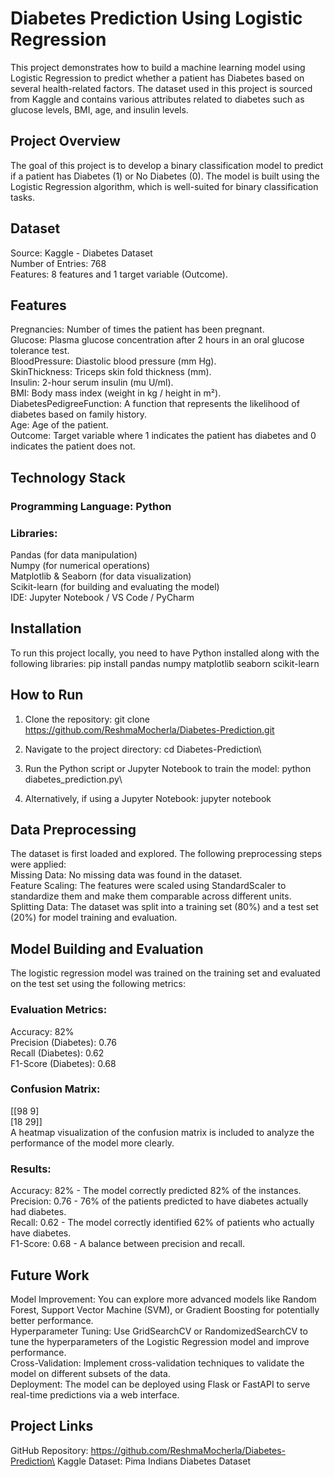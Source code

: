 # Diabetes Prediction Using Logistic Regression

This project demonstrates how to build a machine learning model using Logistic Regression to predict whether a patient has Diabetes based on several health-related factors. The dataset used in this project is sourced from Kaggle and contains various attributes related to diabetes such as glucose levels, BMI, age, and insulin levels.

## Project Overview

The goal of this project is to develop a binary classification model to predict if a patient has Diabetes (1) or No Diabetes (0). The model is built using the Logistic Regression algorithm, which is well-suited for binary classification tasks.

## Dataset
Source: Kaggle - Diabetes Dataset\
Number of Entries: 768\
Features: 8 features and 1 target variable (Outcome).

## Features
Pregnancies: Number of times the patient has been pregnant.\
Glucose: Plasma glucose concentration after 2 hours in an oral glucose tolerance test.\
BloodPressure: Diastolic blood pressure (mm Hg).\
SkinThickness: Triceps skin fold thickness (mm).\
Insulin: 2-hour serum insulin (mu U/ml).\
BMI: Body mass index (weight in kg / height in m²).\
DiabetesPedigreeFunction: A function that represents the likelihood of diabetes based on family history.\
Age: Age of the patient.\
Outcome: Target variable where 1 indicates the patient has diabetes and 0 indicates the patient does not.

## Technology Stack
### Programming Language: Python
### Libraries:
Pandas (for data manipulation)\
Numpy (for numerical operations)\
Matplotlib & Seaborn (for data visualization)\
Scikit-learn (for building and evaluating the model)\
IDE: Jupyter Notebook / VS Code / PyCharm

## Installation
To run this project locally, you need to have Python installed along with the following libraries:
pip install pandas numpy matplotlib seaborn scikit-learn

## How to Run
1. Clone the repository:
git clone https://github.com/ReshmaMocherla/Diabetes-Prediction.git

2. Navigate to the project directory:
cd Diabetes-Prediction\

3. Run the Python script or Jupyter Notebook to train the model:
python diabetes_prediction.py\

4. Alternatively, if using a Jupyter Notebook:
jupyter notebook

## Data Preprocessing
The dataset is first loaded and explored. The following preprocessing steps were applied:\
Missing Data: No missing data was found in the dataset.\
Feature Scaling: The features were scaled using StandardScaler to standardize them and make them comparable across different units.\
Splitting Data: The dataset was split into a training set (80%) and a test set (20%) for model training and evaluation.


## Model Building and Evaluation
The logistic regression model was trained on the training set and evaluated on the test set using the following metrics:

### Evaluation Metrics:
Accuracy: 82% \
Precision (Diabetes): 0.76\
Recall (Diabetes): 0.62\
F1-Score (Diabetes): 0.68

### Confusion Matrix:
[[98  9]\
 [18 29]]\
A heatmap visualization of the confusion matrix is included to analyze the performance of the model more clearly.

### Results:
Accuracy: 82% - The model correctly predicted 82% of the instances.\
Precision: 0.76 - 76% of the patients predicted to have diabetes actually had diabetes.\
Recall: 0.62 - The model correctly identified 62% of patients who actually have diabetes.\
F1-Score: 0.68 - A balance between precision and recall.

## Future Work
Model Improvement: You can explore more advanced models like Random Forest, Support Vector Machine (SVM), or Gradient Boosting for potentially better performance.\
Hyperparameter Tuning: Use GridSearchCV or RandomizedSearchCV to tune the hyperparameters of the Logistic Regression model and improve performance.\
Cross-Validation: Implement cross-validation techniques to validate the model on different subsets of the data.\
Deployment: The model can be deployed using Flask or FastAPI to serve real-time predictions via a web interface.

## Project Links
GitHub Repository: https://github.com/ReshmaMocherla/Diabetes-Prediction\
Kaggle Dataset: Pima Indians Diabetes Dataset
